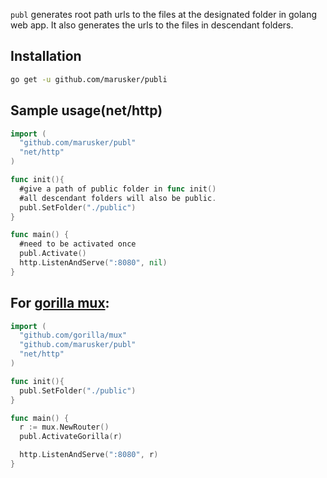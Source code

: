 `publ` generates root path urls to the files at the designated folder in golang web app. It also generates the urls to the files in descendant folders.

## Installation

```bash
go get -u github.com/marusker/publi
```

## Sample usage(net/http)

```go
import (
  "github.com/marusker/publ"
  "net/http"
)

func init(){
  #give a path of public folder in func init()
  #all descendant folders will also be public.
  publ.SetFolder("./public")
}

func main() {
  #need to be activated once
  publ.Activate()
  http.ListenAndServe(":8080", nil)
}

```

## For [gorilla mux](https://github.com/gorilla/mux):

```go
import (
  "github.com/gorilla/mux"
  "github.com/marusker/publ"
  "net/http"
)

func init(){
  publ.SetFolder("./public")
}

func main() {
  r := mux.NewRouter()
  publ.ActivateGorilla(r)

  http.ListenAndServe(":8080", r)
}
```

